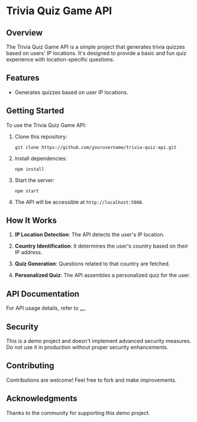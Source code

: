 # Trivia Quiz Game API

## Overview

The Trivia Quiz Game API is a simple project that generates trivia quizzes based on users' IP locations. It's designed to provide a basic and fun quiz experience with location-specific questions.

## Features

- Generates quizzes based on user IP locations.

## Getting Started

To use the Trivia Quiz Game API:

1. Clone this repository:

   ```
   git clone https://github.com/yourusername/trivia-quiz-api.git
   ```

2. Install dependencies:

   ```
   npm install
   ```

3. Start the server:

   ```
   npm start
   ```

4. The API will be accessible at `http://localhost:5000`.

## How It Works

1. **IP Location Detection**: The API detects the user's IP location.

2. **Country Identification**: It determines the user's country based on their IP address.

3. **Quiz Generation**: Questions related to that country are fetched.

4. **Personalized Quiz**: The API assembles a personalized quiz for the user.

## API Documentation

For API usage details, refer to [...](#).

## Security

This is a demo project and doesn't implement advanced security measures. Do not use it in production without proper security enhancements.

## Contributing

Contributions are welcome! Feel free to fork and make improvements.

## Acknowledgments

Thanks to the community for supporting this demo project.
